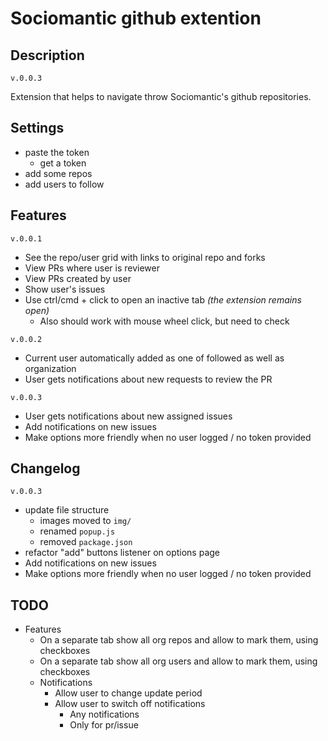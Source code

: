 # Sociomantic github extention


## Description

`v.0.0.3`

Extension that helps to navigate throw Sociomantic's github repositories.


## Settings

 - paste the token
   - get a token
 - add some repos
 - add users to follow

## Features
`v.0.0.1`

 - See the repo/user grid with links to original repo and forks
 - View PRs where user is reviewer
 - View PRs created by user
 - Show user's issues
 - Use ctrl/cmd + click to open an inactive tab _(the extension remains open)_
   - Also should work with mouse wheel click, but need to check


 `v.0.0.2`

 - Current user automatically added as one of followed as well as organization
 - User gets notifications about new requests to review the PR


 `v.0.0.3`

 - User gets notifications about new assigned issues
 - Add notifications on new issues
 - Make options more friendly when no user logged / no token provided


## Changelog
`v.0.0.3`

- update file structure
  - images moved to `img/`
  - renamed `popup.js`
  - removed `package.json`
- refactor "add" buttons listener on options page
- Add notifications on new issues
- Make options more friendly when no user logged / no token provided

## TODO

- Features
  - On a separate tab show all org repos and allow to mark them, using checkboxes
  - On a separate tab show all org users and allow to mark them, using checkboxes
  - Notifications
    - Allow user to change update period
    - Allow user to switch off notifications
      - Any notifications
      - Only for pr/issue
